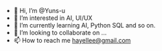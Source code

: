 - 👋 Hi, I’m @Yuns-u
- 👀 I’m interested in AI, UI/UX
- 🌱 I’m currently learning AI, Python SQL and so on.
- 💞️ I’m looking to collaborate on ...
- 📫 How to reach me hayellee@gmail.com

<!---
Yuns-u/Yuns-u is a ✨ special ✨ repository because its `README.md` (this file) appears on your GitHub profile.
You can click the Preview link to take a look at your changes.
--->
